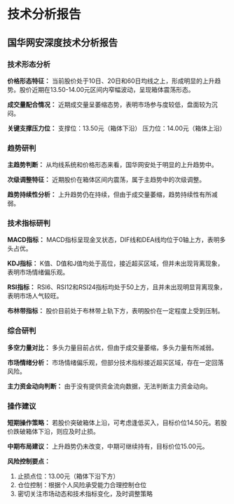 # 技术分析报告

## 国华网安深度技术分析报告

### 技术形态分析

**价格形态特征：**
当前股价处于10日、20日和60日均线之上，形成明显的上升趋势。股价近期在13.50-14.00元区间内窄幅波动，呈现箱体震荡形态。

**成交量配合情况：**
近期成交量呈萎缩态势，表明市场参与度较低，盘面较为沉闷。

**关键支撑压力位：**
支撑位：13.50元（箱体下沿）
压力位：14.00元（箱体上沿）

### 趋势研判

**主趋势判断：**
从均线系统和价格形态来看，国华网安处于明显的上升趋势中。

**次级调整特征：**
近期股价在箱体区间内震荡，属于主趋势中的次级调整。

**趋势持续性分析：**
上升趋势仍在持续，但由于成交量萎缩，趋势持续性有所减弱。

### 技术指标研判

**MACD指标：**
MACD指标呈现金叉状态，DIF线和DEA线均位于0轴上方，表明多头占优。

**KDJ指标：**
K值、D值和J值均处于高位，接近超买区域，但并未出现背离现象，表明市场情绪偏乐观。

**RSI指标：**
RSI6、RSI12和RSI24指标均处于50上方，且并未出现明显背离现象，表明市场人气较旺。

**布林带指标：**
股价目前处于布林带上轨下方，表明股价在一定程度上受到压制。

### 综合研判

**多空力量对比：**
多头力量目前占优，但由于成交量萎缩，多头力量有所减弱。

**市场情绪分析：**
市场情绪偏乐观，但部分技术指标接近超买区域，存在一定回落风险。

**主力资金动向判断：**
由于没有提供资金流向数据，无法判断主力资金动向。

### 操作建议

**短期操作策略：**
若股价突破箱体上沿，可考虑逢低买入，目标价位14.50元。若股价跌破箱体下沿，则应及时止损。

**中期布局建议：**
上升趋势仍未改变，中期可继续持有，目标价位15.00元。

**风险控制要点：**
1. 止损点位：13.00元（箱体下沿下方）
2. 仓位控制：根据个人风险承受能力合理控制仓位
3. 密切关注市场动态和技术指标变化，及时调整策略